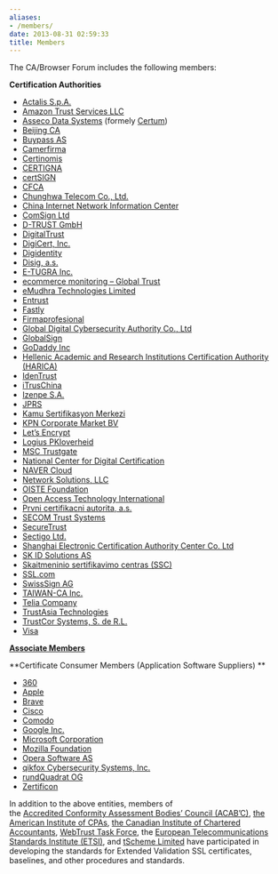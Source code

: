 ```yaml
---
aliases:
- /members/
date: 2013-08-31 02:59:33
title: Members
---
```


The CA/Browser Forum includes the following members:

**Certification Authorities**

- [Actalis S.p.A.][1]
- [Amazon Trust Services LLC][2]
- [Asseco Data Systems][3] (formely [Certum][4])
- [Beijing CA][5]
- [Buypass AS][6]
- [Camerfirma][7]
- [Certinomis][8]
- [CERTIGNA][9]
- [certSIGN][10]
- [CFCA][11]
- [Chunghwa Telecom Co., Ltd.][12]
- [China Internet Network Information Center][13]
- [ComSign Ltd][14]
- [D-TRUST GmbH][15]
- [DigitalTrust][16]
- [DigiCert, Inc.][17]
- [Digidentity][18]
- [Disig, a.s.][19]
- [E-TUGRA Inc.][20]
- [ecommerce monitoring – Global Trust][21]
- [eMudhra Technologies Limited][22]
- [Entrust][23]
- [Fastly][24]
- [Firmaprofesional][25]
- [Global Digital Cybersecurity Authority Co., Ltd][26]
- [GlobalSign][27]
- [GoDaddy Inc][28]
- [Hellenic Academic and Research Institutions Certification Authority (HARICA)][29]
- [IdenTrust][30]
- [iTrusChina][31]
- [Izenpe S.A.][32]
- [JPRS][33]
- [Kamu Sertifikasyon Merkezi][34]
- [KPN Corporate Market BV][35]
- [Let’s Encrypt][36]
- [Logius PKIoverheid][37]
- [MSC Trustgate][38]
- [National Center for Digital Certification][39]
- [NAVER Cloud][40]
- [Network Solutions, LLC][41]
- [OISTE Foundation][42]
- [Open Access Technology International][43]
- [Prvni certifikacni autorita, a.s.][44]
- [SECOM Trust Systems][45]
- [SecureTrust][46]
- [Sectigo Ltd.][47]
- [Shanghai Electronic Certification Authority Center Co. Ltd][48]
- [SK ID Solutions AS][49]
- [Skaitmeninio sertifikavimo centras (SSC)][50]
- [SSL.com][51]
- [SwissSign AG][52]
- [TAIWAN-CA Inc.][53]
- [Telia Company][54]
- [TrustAsia Technologies][55]
- [TrustCor Systems, S. de R.L.][56]
- [Visa][57]

[**Associate Members**][58]

**Certificate Consumer Members (Application Software Suppliers)
**

- [360][59]
- [Apple][60]
- [Brave][61]
- [Cisco][62]
- [Comodo][63]
- [Google Inc.][64]
- [Microsoft Corporation][65]
- [Mozilla Foundation][66]
- [Opera Software AS][67]
- [qikfox Cybersecurity Systems, Inc.][68]
- [rundQuadrat OG][69]
- [Zertificon][70]

In addition to the above entities, members of the [Accredited Conformity Assessment Bodies’ Council (ACAB’C)][71], [the American Institute of CPAs][72], [the Canadian Institute of Chartered Accountants][73], [WebTrust Task Force][74], the [European Telecommunications Standards Institute (ETSI)][75], and [tScheme Limited][76] have participated in developing the standards for Extended Validation SSL certificates, baselines, and other procedures and standards.

[1]: http://www.actalis.it/
[2]: https://www.amazontrust.com/
[3]: https://www.assecods.pl/en/
[4]: https://www.certum.eu/en/
[5]: https://www.bjca.cn/en/
[6]: http://www.buypass.no/
[7]: http://www.camerfirma.com/
[8]: https://www.certinomis.fr
[9]: http://www.certigna.com
[10]: http://certsign.ro
[11]: https://www.cfca.com.cn
[12]: http://eca.hinet.net
[13]: http://www1.cnnic.cn/IS/fwqzs/
[14]: https://www.comsign.co.il/
[15]: http://www.d-trust.net/
[16]: https://www.digitaltrust.ae/
[17]: https://www.digicert.com/
[18]: http://www.digidentity.eu
[19]: http://www.disig.sk
[20]: http://www.e-tugra.com.tr
[21]: https://fruit.globaltrust.eu/en/home/
[22]: http://www.emsign.com/
[23]: http://www.entrust.com/
[24]: https://www.fastly.com
[25]: http://www.firmaprofesional.com
[26]: https://www.gdca.com.cn/
[27]: http://www.globalsign.com
[28]: http://www.godaddy.com
[29]: http://www.harica.gr
[30]: https://www.identrust.com
[31]: https://www.itrus.com.cn
[32]: http://www.izenpe.com
[33]: https://jprs.co.jp/en/
[34]: http://www.kamusm.gov.tr
[35]: http://www.kpn.com
[36]: https://letsencrypt.org/
[37]: http://www.logius.nl/english/
[38]: https://www.msctrustgate.com
[39]: http://www.ncdc.gov.sa
[40]: https://certificate.naver.com
[41]: http://www.networksolutions.com/SSL-certificates/index.jsp
[42]: https://oiste.org
[43]: http://www.oati.com/
[44]: http://www.ica.cz
[45]: http://www.secomtrust.net/
[46]: https://www.securetrust.com
[47]: https://www.sectigo.com
[48]: http://www.sheca.com
[49]: https://www.skidsolutions.eu/en
[50]: http://www.ssc.lt
[51]: https://www.ssl.com/
[52]: http://www.swisssign.com
[53]: https://www.twca.com.tw/Portal/Portal.aspx
[54]: https://www.teliacompany.com/
[55]: https://www.trustasia.com/
[56]: https://www.trustcorsystems.com/
[57]: http://www.visa.com
[58]: /about/membership/associate-members/
[59]: https://browser.360.cn/ee/en.html
[60]: http://www.apple.com/
[61]: https://brave.com
[62]: https://www.cisco.com
[63]: https://www.comodo.com/
[64]: https://google.com
[65]: https://www.microsoft.com
[66]: http://www.mozilla.org
[67]: https://www.opera.com
[68]: http://qikfox.com
[69]: https://r2mail2.com/
[70]: https://www.zertificon.com
[71]: http://www.acab-c.com/
[72]: http://www.aicpa.org
[73]: http://www.cica.ca
[74]: http://www.webtrust.org
[75]: http://www.etsi.org
[76]: http://www.tscheme.org